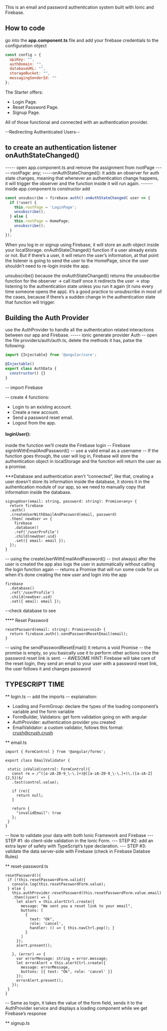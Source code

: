 This is an email and password authentication system built with Ionic and Firebase.

## How to code

go into the **app.component.ts** file and add your firebase credentials to the configuration object

```js
const config = {
  apiKey: "",
  authDomain: "",
  databaseURL: "",
  storageBucket: "",
  messagingSenderId: ""
};
```


The Starter offers:

* Login Page.
* Reset Password Page.
* Signup Page.

All of those functional and connected with an authentication provider.

--Redirecting Authenticated Users--
## to create an authentication listener onAuthStateChanged()
----- open app.component.ts and remove the assignment from rootPage
------rootPage: any;
-----onAuthStateChanged(): it adds an observer for auth state changes, meaning that whenever an authentication change happens, it will trigger the observer and the function inside it will run again.
------inside app.component.ts constructor add
```js
const unsubscribe = firebase.auth().onAuthStateChanged( user => {
  if (!user) {
    this.rootPage = 'LoginPage';
    unsubscribe();
  } else { 
    this.rootPage = HomePage;
    unsubscribe();
  }
});
```
When you log in or signup using Firebase, it will store an auth object inside your localStorage.
onAuthStateChanged() function if a user already exists or not.
But if there’s a user, it will return the user’s information, at that point the listener is going to send the user to the HomePage, since the user shouldn’t need to re-login inside the app.

unsubscribe() 
because the onAuthStateChanged() returns the unsubscribe function for the observer -> call itself once it redirects the user -> stop listening to the authentication state unless you run it again (it runs every time someone opens the app).
it’s a good practice to unsubscribe in most of the cases, because if there’s a sudden change in the authentication state that function will trigger.

## Building the Auth Provider
use the AuthProvider to handle all the authentication related interactions between our app and Firebase.
----- ionic generate provider Auth
-- open the file providers/auth/auth.ts, delete the methods it has, patse the following:

``` js
import {Injectable} from '@angular/core';

@Injectable()
export class AuthData {
  constructor() {}
}
```
-- import Firebase

-- create 4 functions: 
* Login to an existing account.
* Create a new account.
* Send a password reset email.
* Logout from the app.

#### loginUser(): 
inside the function we’ll create the Firebase login
-- Firebase signInWithEmailAndPassword() 
-- use a valid email as a username
-- If the function goes through, the user will log in, Firebase will store the authentication object in localStorage and the function will return the user as a promise.

***Database and authentication aren’t “connected”, like that, creating a user doesn’t store its information inside the database, it stores it in the authentication module of our app, so we need to manually copy that information inside the database.

```
signupUser(email: string, password: string): Promise<any> {
  return firebase
  .auth()
  .createUserWithEmailAndPassword(email, password)
  .then( newUser => {
    firebase
    .database()
    .ref('/userProfile')
    .child(newUser.uid)
    .set({ email: email });
  });
}
```

-- using the createUserWithEmailAndPassword() 
-- (not always) after the user is created the app also logs the user in automatically without calling the login function again
-- returns a Promise that will run some code for us when it’s done creating the new user and login into the app
```
firebase
  .database()
  .ref('/userProfile')
  .child(newUser.uid)
  .set({ email: email });
```

--check database to see

**** Reset Password

```
resetPassword(email: string): Promise<void> {
  return firebase.auth().sendPasswordResetEmail(email);
}
```
-- using the sendPasswordResetEmail() it returns a void Promise
-- the promise is empty, so you basically use it to perform other actions once the password reset link is sent.
-- AWESOME HINT: Firebase will take care of the reset login, they send an email to your user with a password reset link, the user follows it and changes password 

## TYPESCRIPT TIME

** login.ts
-- add the imports
-- explaination: 
 * Loading and FormGroup: declare the types of the loading component’s variable and the form variable
 * FormBuilder, Validators: get form validation going on with angular
 * AuthProvider: authentication provider you created
 * EmailValidator: a custom validator, follows this format: crush@crush.crush
 
 ** email.ts
 
 ```
import { FormControl } from '@angular/forms';

export class EmailValidator {

  static isValid(control: FormControl){
    const re = /^([a-zA-Z0-9_\-\.]+)@([a-zA-Z0-9_\-\.]+)\.([a-zA-Z]{2,5})$/
    .test(control.value);

    if (re){
      return null;
    }

    return {
      "invalidEmail": true
    };
  }
}
 ```
 -- how to validate your data with both Ionic Framework and Firebase
 --- STEP #1: do client-side validation in the Ionic Form.
 --- STEP #2: add an extra layer of safety with TypeScript’s type declaration.
 --- STEP #3: validate the data server-side with Firebase (check in Firebase Databse Rules)
 
 ** reset-password.ts
 ```
 resetPassword(){
  if (!this.resetPasswordForm.valid){
    console.log(this.resetPasswordForm.value);
  } else {
    this.authProvider.resetPassword(this.resetPasswordForm.value.email)
    .then((user) => {
      let alert = this.alertCtrl.create({
        message: "We sent you a reset link to your email",
        buttons: [
          {
            text: "Ok",
            role: 'cancel',
            handler: () => { this.navCtrl.pop(); }
          }
        ]
      });
      alert.present();

    }, (error) => {
      var errorMessage: string = error.message;
      let errorAlert = this.alertCtrl.create({
        message: errorMessage,
        buttons: [{ text: "Ok", role: 'cancel' }]
      });
      errorAlert.present();
    });
  }
}
 ```
 
-- Same as login, it takes the value of the form field, sends it to the AuthProvider service and displays a loading component while we get Firebase’s response

** signup.ts

